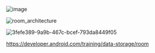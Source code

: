 ![image](https://github.com/3mohamed-abdelfattah/Room_Database/assets/142848460/9c823dff-4cd2-46ae-b111-c1b1d08638f7)


![room_architecture](https://github.com/3mohamed-abdelfattah/Room_Database/assets/142848460/48e3437e-97b8-423f-bc64-7daed4d371b7)

![3fefe389-9a9b-467c-bcef-793da8449f05](https://github.com/3mohamed-abdelfattah/Room_Database/assets/142848460/80f1e0c2-5fb0-49ed-b402-78bffa92e76c)


https://developer.android.com/training/data-storage/room
